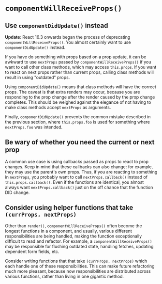 # `componentWillReceiveProps()`

## Use `componentDidUpdate()` instead

**Update**: React 16.3 onwards began the process of deprecating `componentWillReceiveProps()`. You almost certainly want to use `componentDidUpdate()` instead.

If you have do something with props based on a prop update, it can be awkward to use `nextProps` passed by `componentWillReceiveProps()` if you want to call other class methods, which may access `this.props`. If you want to react on next props rather than current props, calling class methods will result in using "outdated" props.

Using `componentDidUpdate()` means that class methods will have the correct props. The caveat is that extra renders may occur, because you are responding to the prop change after the render caused by the prop change completes. This should be weighed against the elegance of not having to make class methods accept `nextProps` as arguments.

Finally, `componentDidUpdate()` prevents the common mistake described in the previous section, where `this.props.foo` is used for something where `nextProps.foo` was intended.

## Be wary of whether you need the current or next prop

A common use case is using callbacks passed as props to react to prop changes. Keep in mind that these callbacks can also change: for example, they may use the parent's own props. Thus, if you are reacting to something in `nextProps`, you probably want to call `nextProps.callback()` instead of `this.props.callback()`. Even if the functions are identical, you almost always want `nextProps.callback()` just on the off chance that the function DID change.

## Consider using helper functions that take `(currProps, nextProps)`

Other than `render()`, `componentWillReceiveProps()` often become the longest functions in a component, and usually, various different responsibilities are being handled, making the function exceptionally difficult to read and refactor. For example, a `componentWillReceiveProps()` may be responsible for flushing outdated state, handling fetches, updating dependent form fields, etc.

Consider writing functions that that take `(currProps, nextProps)` which each handle one of these responsibilities. This can make future refactoring much more pleasant, because now responsibilities are distributed across various functions, rather than living in one gigantic method.
